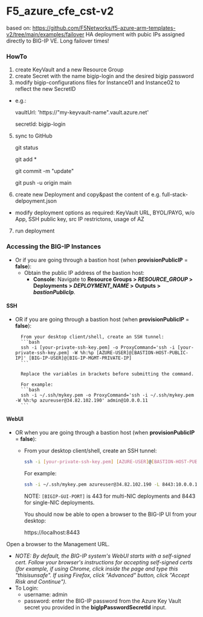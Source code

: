 # F5_azure_cfe_cst-v2
based on: https://github.com/F5Networks/f5-azure-arm-templates-v2/tree/main/examples/failover
HA deployment with pubic IPs assigned directly to BIG-IP VE. Long failover times!

### HowTo

1. create KeyVault and a new Resource Group
2. create Secret with the name bigip-login and the desired bigip password
3. modify bigip-configurations files for Instance01 and Instance02 to reflect the new SecretID
- e.g.: 
    
    vaultUrl: 'https://"my-keyvault-name".vault.azure.net'
    
    secretId: bigip-login
5. sync to GitHub

    git status

    git add *

    git commit -m "update"

    git push -u origin main
6. create new Deployment and copy&past the content of e.g. full-stack-delpoyment.json
- modify deployment options as required: KeyVault URL, BYOL/PAYG, w/o App, SSH public key, src IP restrictons, usage of AZ
7. run deployment

### Accessing the BIG-IP Instances

- Or if you are going through a bastion host (when **provisionPublicIP** = **false**):
  - Obtain the public IP address of the bastion host:
    - **Console**: Navigate to **Resource Groups > *RESOURCE_GROUP* > Deployments > *DEPLOYMENT_NAME* > Outputs > *bastionPublicIp***.

#### SSH

- OR if you are going through a bastion host (when **provisionPublicIP** = **false**):

        From your desktop client/shell, create an SSH tunnel:
        ```bash
        ssh -i [your-private-ssh-key.pem] -o ProxyCommand='ssh -i [your-private-ssh-key.pem] -W %h:%p [AZURE-USER]@[BASTION-HOST-PUBLIC-IP]' [BIG-IP-USER]@[BIG-IP-MGMT-PRIVATE-IP]
        ```

        Replace the variables in brackets before submitting the command.

        For example:
        ```bash
        ssh -i ~/.ssh/mykey.pem -o ProxyCommand='ssh -i ~/.ssh/mykey.pem -W %h:%p azureuser@34.82.102.190' admin@10.0.0.11
        ```

#### WebUI

- OR when you are going through a bastion host (when **provisionPublicIP** = **false**):
    - From your desktop client/shell, create an SSH tunnel:

        ```bash
        ssh -i [your-private-ssh-key.pem] [AZURE-USER]@[BASTION-HOST-PUBLIC-IP] -L 8443:[BIG-IP-MGMT-PRIVATE-IP]:[BIGIP-GUI-PORT]
        ```
        For example:
        ```bash
        ssh -i ~/.ssh/mykey.pem azureuser@34.82.102.190 -L 8443:10.0.0.11:443
        ```

        NOTE: `[BIGIP-GUI-PORT]` is 443 for multi-NIC deployments and 8443 for single-NIC deployments.

        You should now be able to open a browser to the BIG-IP UI from your desktop:

        https://localhost:8443

Open a browser to the Management URL.
  - *NOTE: By default, the BIG-IP system's WebUI starts with a self-signed cert. Follow your browser's instructions for accepting self-signed certs (for example, if using Chrome, click inside the page and type this "thisisunsafe". If using Firefox, click "Advanced" button, click "Accept Risk and Continue").*
  - To Login: 
    - username: admin
    - password: enter the BIG-IP password from the Azure Key Vault secret you provided in the **bigIpPasswordSecretId** input.